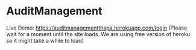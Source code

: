 # AuditManagement

Live Demo: https://auditmanagementthapa.herokuapp.com/login (Please wait for a moment until the site loads. We are using free version of heroku
            so it might take a while to load)
